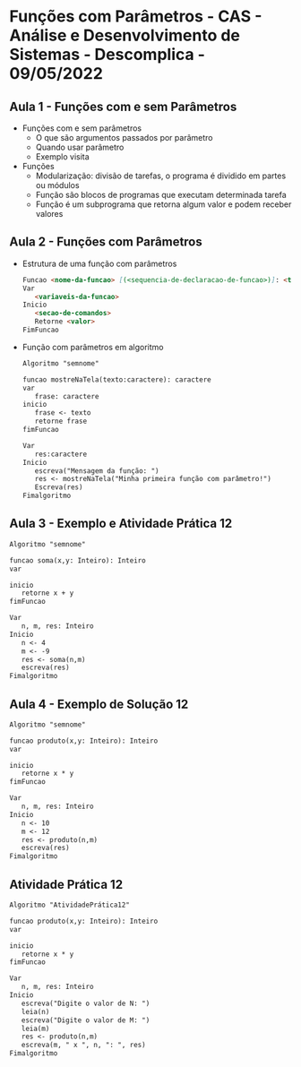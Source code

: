 # Funções com Parâmetros - CAS - Análise e Desenvolvimento de Sistemas - Descomplica - 09/05/2022

## Aula 1 - Funções com e sem Parâmetros

- Funções com e sem parâmetros
    - O que são argumentos passados por parâmetro
    - Quando usar parâmetro
    - Exemplo visita
- Funções
    - Modularização: divisão de tarefas, o programa é dividido em partes ou módulos
    - Função são blocos de programas que executam determinada tarefa
    - Função é um subprograma que retorna algum valor e podem receber valores

## Aula 2 - Funções com Parâmetros

- Estrutura de uma função com parâmetros
    
    ```markdown
    Funcao <nome-da-funcao> [(<sequencia-de-declaracao-de-funcao>)]: <tipo-de-dado>
    Var
       <variaveis-da-funcao>
    Inicio
       <secao-de-comandos>
       Retorne <valor>
    FimFuncao
    ```
    
- Função com parâmetros em algoritmo
    
    ```markdown
    Algoritmo "semnome"
    
    funcao mostreNaTela(texto:caractere): caractere
    var
       frase: caractere
    inicio
       frase <- texto
       retorne frase
    fimFuncao
    
    Var
       res:caractere
    Inicio
       escreva("Mensagem da função: ")
       res <- mostreNaTela("Minha primeira função com parâmetro!")
       Escreva(res)
    Fimalgoritmo
    ```
    

## Aula 3 - Exemplo e Atividade Prática 12

```markdown
Algoritmo "semnome"

funcao soma(x,y: Inteiro): Inteiro
var

inicio
   retorne x + y
fimFuncao

Var
   n, m, res: Inteiro
Inicio
   n <- 4
   m <- -9
   res <- soma(n,m)
   escreva(res)
Fimalgoritmo
```

## Aula 4 - Exemplo de Solução 12

```markdown
Algoritmo "semnome"

funcao produto(x,y: Inteiro): Inteiro
var

inicio
   retorne x * y
fimFuncao

Var
   n, m, res: Inteiro
Inicio
   n <- 10
   m <- 12
   res <- produto(n,m)
   escreva(res)
Fimalgoritmo
```

## Atividade Prática 12

```markdown
Algoritmo "AtividadePrática12"

funcao produto(x,y: Inteiro): Inteiro
var

inicio
   retorne x * y
fimFuncao

Var
   n, m, res: Inteiro
Inicio
   escreva("Digite o valor de N: ")
   leia(n)
   escreva("Digite o valor de M: ")
   leia(m)
   res <- produto(n,m)
   escreva(m, " x ", n, ": ", res)
Fimalgoritmo
```

